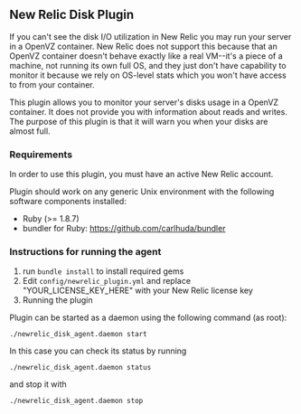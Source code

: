 ## New Relic Disk Plugin

If you can't see the disk I/O utilization in New Relic you may run your server in a OpenVZ container. New Relic does not
support this because that an OpenVZ container doesn't behave exactly like a real VM--it's a piece of a machine, not running 
its own full OS, and they just don't have capability to monitor it because we rely on OS-level stats which you won't have 
access to from your container.

This plugin allows you to monitor your server's disks usage in a OpenVZ container. It does not provide you with information
about reads and writes. The purpose of this plugin is that it will warn you when your disks are almost full.

### Requirements

In order to use this plugin, you must have an active New Relic account.

Plugin should work on any generic Unix environment with the following
software components installed:

  - Ruby (>= 1.8.7)
  - bundler for Ruby: https://github.com/carlhuda/bundler

### Instructions for running the agent

1. run `bundle install` to install required gems
2. Edit `config/newrelic_plugin.yml` and replace "YOUR_LICENSE_KEY_HERE" with your New Relic license key
3. Running the plugin

Plugin can be started as a daemon using the following command (as root):

```./newrelic_disk_agent.daemon start```

In this case you can check its status by running

```./newrelic_disk_agent.daemon status```

and stop it with

```./newrelic_disk_agent.daemon stop```

